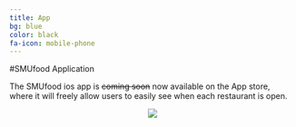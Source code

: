 ```yaml
---
title: App
bg: blue
color: black
fa-icon: mobile-phone
---
```


#SMUfood Application

The SMUfood ios app is ~~coming soon~~ now available on the App store, where it will freely allow users to easily see when each restaurant is open.

<div style="text-align:center" ><img src ="/img/smufoodapppage2.png" /></div>
